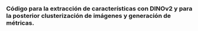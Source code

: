 ### Código para la extracción de características con DINOv2 y para la posterior clusterización de imágenes y generación de métricas. 
